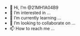- 👋 Hi, I’m @21MH1A04B9
- 👀 I’m interested in ...
- 🌱 I’m currently learning ...
- 💞️ I’m looking to collaborate on ...
- 📫 How to reach me ...

<!---
21MH1A04B9/21MH1A04B9 is a ✨ special ✨ repository because its `README.md` (this file) appears on your GitHub profile.
You can click the Preview link to take a look at your change
